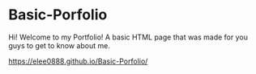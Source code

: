 # Basic-Porfolio

Hi! Welcome to my Portfolio! A basic HTML page that was made for you guys to get to know about me. 

https://elee0888.github.io/Basic-Porfolio/
